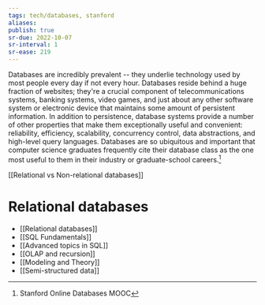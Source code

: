 ```yaml
---
tags: tech/databases, stanford
aliases:
publish: true
sr-due: 2022-10-07
sr-interval: 1
sr-ease: 219
---
```

Databases are incredibly prevalent -- they underlie technology used by most people every day if not every hour. Databases reside behind a huge fraction of websites; they're a crucial component of telecommunications systems, banking systems, video games, and just about any other software system or electronic device that maintains some amount of persistent information. 
In addition to persistence, database systems provide a number of other properties that make them exceptionally useful and convenient: reliability, efficiency, scalability, concurrency control, data abstractions, and high-level query languages. 
Databases are so ubiquitous and important that computer science graduates frequently cite their database class as the one most useful to them in their industry or graduate-school careers.[^1]

[[Relational vs Non-relational databases]]

# Relational databases
- [[Relational databases]]
- [[SQL Fundamentals]]
- [[Advanced topics in SQL]]
- [[OLAP and recursion]]
- [[Modeling and Theory]]
- [[Semi-structured data]]

[^1]: Stanford Online Databases MOOC